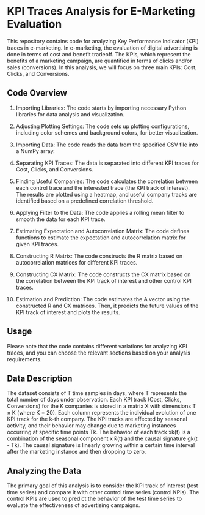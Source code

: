 # KPI Traces Analysis for E-Marketing Evaluation

This repository contains code for analyzing Key Performance Indicator (KPI) traces in e-marketing. In e-marketing, the evaluation of digital advertising is done in terms of cost and benefit tradeoff. The KPIs, which represent the benefits of a marketing campaign, are quantified in terms of clicks and/or sales (conversions). In this analysis, we will focus on three main KPIs: Cost, Clicks, and Conversions.

## Code Overview

1. Importing Libraries: The code starts by importing necessary Python libraries for data analysis and visualization.

2. Adjusting Plotting Settings: The code sets up plotting configurations, including color schemes and background colors, for better visualization.

3. Importing Data: The code reads the data from the specified CSV file into a NumPy array.

4. Separating KPI Traces: The data is separated into different KPI traces for Cost, Clicks, and Conversions.

5. Finding Useful Companies: The code calculates the correlation between each control trace and the interested trace (the KPI track of interest). The results are plotted using a heatmap, and useful company tracks are identified based on a predefined correlation threshold.

6. Applying Filter to the Data: The code applies a rolling mean filter to smooth the data for each KPI trace.

7. Estimating Expectation and Autocorrelation Matrix: The code defines functions to estimate the expectation and autocorrelation matrix for given KPI traces.

8. Constructing R Matrix: The code constructs the R matrix based on autocorrelation matrices for different KPI traces.

9. Constructing CX Matrix: The code constructs the CX matrix based on the correlation between the KPI track of interest and other control KPI traces.

10. Estimation and Prediction: The code estimates the A vector using the constructed R and CX matrices. Then, it predicts the future values of the KPI track of interest and plots the results.

## Usage

Please note that the code contains different variations for analyzing KPI traces, and you can choose the relevant sections based on your analysis requirements.

## Data Description

The dataset consists of T time samples in days, where T represents the total number of days under observation. Each KPI track (Cost, Clicks, Conversions) for the K companies is stored in a matrix X with dimensions T × K (where K = 20). Each column represents the individual evolution of one KPI track for the k-th company. The KPI tracks are affected by seasonal activity, and their behavior may change due to marketing instances occurring at specific time points Tk. The behavior of each track xk(t) is a combination of the seasonal component x ̄k(t) and the causal signature gk(t - Tk). The causal signature is linearly growing within a certain time interval after the marketing instance and then dropping to zero.

## Analyzing the Data

The primary goal of this analysis is to consider the KPI track of interest (test time series) and compare it with other control time series (control KPIs). The control KPIs are used to predict the behavior of the test time series to evaluate the effectiveness of advertising campaigns.


